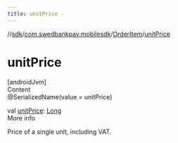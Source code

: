 ```yaml
---
title: unitPrice -
---
```

//[sdk](../../../index)/[com.swedbankpay.mobilesdk](../index)/[OrderItem](index)/[unitPrice](unit-price)



# unitPrice  
[androidJvm]  
Content  
@SerializedName(value = unitPrice)  
  
val [unitPrice](unit-price): [Long](https://kotlinlang.org/api/latest/jvm/stdlib/kotlin/-long/index.html)  
More info  


Price of a single unit, including VAT.

  



